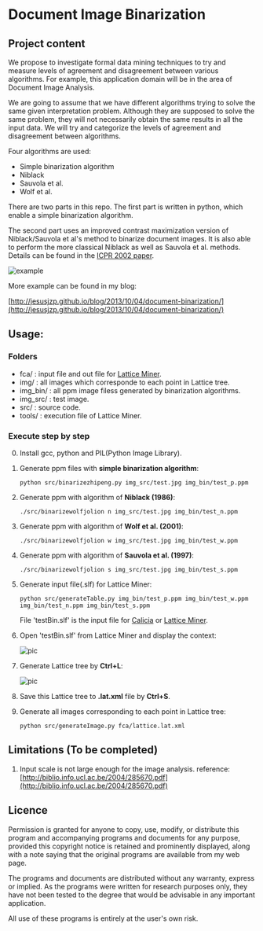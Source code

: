 # Document Image Binarization

## Project content

We propose to investigate formal data mining techniques to try and measure levels of agreement and disagreement between various algorithms. For example, this application domain will be in the area of Document Image Analysis.

We are going to assume that we have different algorithms trying to solve the same given interpretation problem. Although they are supposed to solve the same problem, they will not necessarily obtain the same results in all the input data. We will try and categorize the levels of agreement and disagreement between algorithms.

Four algorithms are used:

- Simple binarization algorithm
- Niblack
- Sauvola et al.
- Wolf et al.

There are two parts in this repo. The first part is written in python, which enable a simple binarization algorithm.

The second part uses an improved contrast maximization version of Niblack/Sauvola et al's method to binarize document images. It is also able to perform the more classical Niblack as well as Sauvola et al. methods. Details can be found in the [ICPR 2002 paper](http://liris.cnrs.fr/christian.wolf/publications/index.html#icpr2002v).

![example](http://liris.cnrs.fr/christian.wolf/software/binarize/ss_binarize_annotated.png)

More example can be found in my blog: 

[http://jesusjzp.github.io/blog/2013/10/04/document-binarization/](http://jesusjzp.github.io/blog/2013/10/04/document-binarization/)

## Usage:

### Folders

- fca/     : input file and out file for [Lattice Miner](http://sourceforge.net/projects/lattice-miner/).
- img/     : all images which corresponde to each point in Lattice tree.
- img_bin/ : all ppm image filess generated by binarization algorithms.
- img_src/ : test image.
- src/     : source code.
- tools/   : execution file of Lattice Miner.

### Execute step by step

0.  Install gcc, python and PIL(Python Image Library).

1.  Generate ppm files with **simple binarization algorithm**:

		python src/binarizezhipeng.py img_src/test.jpg img_bin/test_p.ppm

2.  Generate ppm with algorithm of **Niblack (1986)**:

		./src/binarizewolfjolion n img_src/test.jpg img_bin/test_n.ppm

3.  Generate ppm with algorithm of **Wolf et al. (2001)**:

		./src/binarizewolfjolion w img_src/test.jpg img_bin/test_w.ppm

4.  Generate ppm with algorithm of **Sauvola et al. (1997)**:

		./src/binarizewolfjolion s img_src/test.jpg img_bin/test_s.ppm

5.  Generate input file(.slf) for Lattice Miner:

		python src/generateTable.py img_bin/test_p.ppm img_bin/test_w.ppm img_bin/test_n.ppm img_bin/test_s.ppm

	File 'testBin.slf' is the input file for [Calicia](http://www.iro.umontreal.ca/~galicia/) or [Lattice Miner](http://sourceforge.net/projects/lattice-miner/).

6.  Open 'testBin.slf' from Lattice Miner and display the context:

	![pic](http://media-cache-ec0.pinimg.com/originals/4a/9c/99/4a9c997588dea2e85e0bd8544dba3499.jpg)

7.  Generate Lattice tree by **Ctrl+L**:

	![pic](http://media-cache-ec0.pinimg.com/originals/b6/99/e1/b699e1a9fb823bc80187a7a5682b3902.jpg)

8.  Save this Lattice tree to **.lat.xml** file by **Ctrl+S**.

9.  Generate all images corresponding to each point in Lattice tree:

		python src/generateImage.py fca/lattice.lat.xml

## Limitations (To be completed)

1.  Input scale is not large enough for the image analysis.
    reference: [http://biblio.info.ucl.ac.be/2004/285670.pdf](http://biblio.info.ucl.ac.be/2004/285670.pdf)

## Licence

Permission is granted for anyone to copy, use, modify, or distribute this program and accompanying programs and documents for any purpose, provided this copyright notice is retained and prominently displayed, along with a note saying that the original programs are available from my web page.

The programs and documents are distributed without any warranty, express or implied. As the programs were written for research purposes only, they have not been tested to the degree that would be advisable in any important application.

All use of these programs is entirely at the user's own risk.